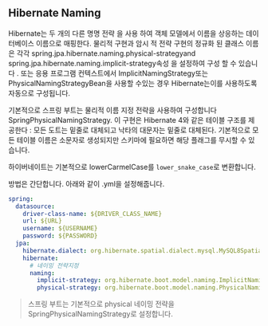 ## Hibernate Naming


Hibernate는 두 개의 다른 명명 전략 을 사용 하여 객체 모델에서 이름을 상응하는 데이터베이스 이름으로 매핑한다. 물리적 구현과 암시 적 전략 구현의 정규화 된 클래스 이름은 각각 spring.jpa.hibernate.naming.physical-strategyand spring.jpa.hibernate.naming.implicit-strategy속성 을 설정하여 구성 할 수 있습니다 . 또는 응용 프로그램 컨텍스트에서 ImplicitNamingStrategy또는 PhysicalNamingStrategyBean을 사용할 수있는 경우 Hibernate는이를 사용하도록 자동으로 구성됩니다.



기본적으로 스프링 부트는 물리적 이름 지정 전략을 사용하여 구성합니다 SpringPhysicalNamingStrategy. 이 구현은 Hibernate 4와 같은 테이블 구조를 제공한다 : 모든 도트는 밑줄로 대체되고 낙타의 대문자는 밑줄로 대체된다. 기본적으로 모든 테이블 이름은 소문자로 생성되지만 스키마에 필요하면 해당 플래그를 무시할 수 있습니다.

하이버네이트는 기본적으로 lowerCarmelCase를 `lower_snake_case`로 변환합니다.



방법은 간단합니다. 아래와 같이 .yml을 설정해줍니다.

````yaml
spring:
  datasource:
    driver-class-name: ${DRIVER_CLASS_NAME}
    url: ${URL}
    username: ${USERNAME}
    password: ${PASSWORD}
  jpa:
    hibernate.dialect: org.hibernate.spatial.dialect.mysql.MySQL8SpatialDialect
    hibernate:
      # 네이밍 전략지정
      naming:
        implicit-strategy: org.hibernate.boot.model.naming.ImplicitNamingStrategyLegacyJpaImpl
        physical-strategy: org.hibernate.boot.model.naming.PhysicalNamingStrategyStandardImpl
````

> 스프링 부트는 기본적으로 physical 네이밍 전략을 SpringPhysicalNamingStrategy로 설정합니다.
